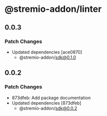 # @stremio-addon/linter

## 0.0.3

### Patch Changes

- Updated dependencies [ace0870]
  - @stremio-addon/sdk@0.1.0

## 0.0.2

### Patch Changes

- 873dfeb: Add package documentation
- Updated dependencies [873dfeb]
  - @stremio-addon/sdk@0.0.2
